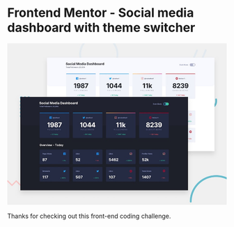 # Frontend Mentor - Social media dashboard with theme switcher

![Design preview for the Social media dashboard with theme switcher coding challenge](./design/desktop-preview.jpg)

Thanks for checking out this front-end coding challenge.
